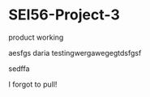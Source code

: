 # SEI56-Project-3

product working

aesfgs
daria testingwergawegegtdsfgsf


sedffa

I forgot to pull!
